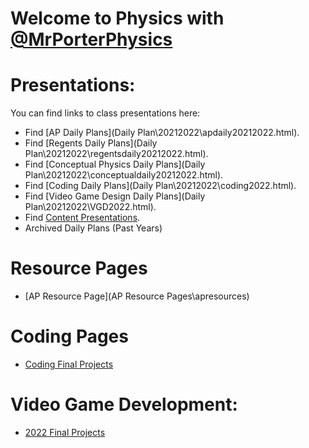 # Welcome to Physics with [@MrPorterPhysics](https://twitter.com/MrPorterPhysics)

# Presentations:

You can find links to class presentations here:
  - Find [AP Daily Plans](Daily Plan\20212022\apdaily20212022.html).
  - Find [Regents Daily Plans](Daily Plan\20212022\regentsdaily20212022.html).
  - Find [Conceptual Physics Daily Plans](Daily Plan\20212022\conceptualdaily20212022.html).
  - Find [Coding Daily Plans](Daily Plan\20212022\coding2022.html).
  - Find [Video Game Design Daily Plans](Daily Plan\20212022\VGD2022.html).
  - Find [Content Presentations](presindex).
  - Archived Daily Plans (Past Years)


# Resource Pages
  - [AP Resource Page](AP Resource Pages\apresources)

# Coding Pages
  - [Coding Final Projects](Coding\codingLanding)

# Video Game Development:
  - [2022 Final Projects](Coding\VGD2022.md)
